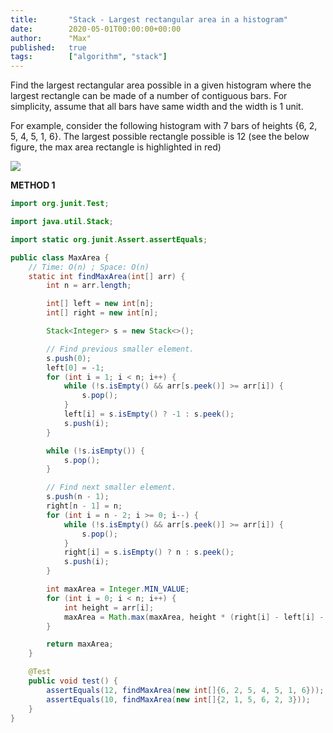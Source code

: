 ```yaml
---
title:       "Stack - Largest rectangular area in a histogram"
date:        2020-05-01T00:00:00+00:00
author:      "Max"
published:   true
tags:        ["algorithm", "stack"]
---
```


Find the largest rectangular area possible in a given histogram where the largest rectangle can be made of a number of contiguous bars. For simplicity, assume that all bars have same width and the width is 1 unit.

For example, consider the following histogram with 7 bars of heights {6, 2, 5, 4, 5, 1, 6}. The largest possible rectangle possible is 12 (see the below figure, the max area rectangle is highlighted in red)

![](https://media.geeksforgeeks.org/wp-content/cdn-uploads/histogram1.png)

**METHOD 1**

```java
import org.junit.Test;

import java.util.Stack;

import static org.junit.Assert.assertEquals;

public class MaxArea {
    // Time: O(n) ; Space: O(n)
    static int findMaxArea(int[] arr) {
        int n = arr.length;

        int[] left = new int[n];
        int[] right = new int[n];

        Stack<Integer> s = new Stack<>();

        // Find previous smaller element.
        s.push(0);
        left[0] = -1;
        for (int i = 1; i < n; i++) {
            while (!s.isEmpty() && arr[s.peek()] >= arr[i]) {
                s.pop();
            }
            left[i] = s.isEmpty() ? -1 : s.peek();
            s.push(i);
        }

        while (!s.isEmpty()) {
            s.pop();
        }

        // Find next smaller element.
        s.push(n - 1);
        right[n - 1] = n;
        for (int i = n - 2; i >= 0; i--) {
            while (!s.isEmpty() && arr[s.peek()] >= arr[i]) {
                s.pop();
            }
            right[i] = s.isEmpty() ? n : s.peek();
            s.push(i);
        }

        int maxArea = Integer.MIN_VALUE;
        for (int i = 0; i < n; i++) {
            int height = arr[i];
            maxArea = Math.max(maxArea, height * (right[i] - left[i] - 1));
        }

        return maxArea;
    }

    @Test
    public void test() {
        assertEquals(12, findMaxArea(new int[]{6, 2, 5, 4, 5, 1, 6}));
        assertEquals(10, findMaxArea(new int[]{2, 1, 5, 6, 2, 3}));
    }
}
```
